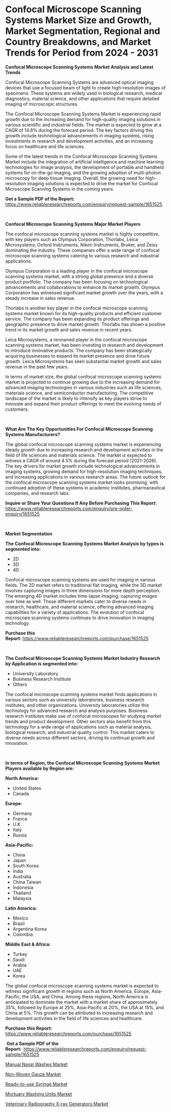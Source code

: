 <p><h1>Confocal Microscope Scanning Systems Market Size and Growth, Market Segmentation, Regional and Country Breakdowns, and Market Trends for Period from 2024 -  2031</h1></p><p><strong>Confocal Microscope Scanning Systems Market Analysis and Latest Trends</strong></p>
<p><p>Confocal Microscope Scanning Systems are advanced optical imaging devices that use a focused beam of light to create high-resolution images of specimens. These systems are widely used in biological research, medical diagnostics, material science, and other applications that require detailed imaging of microscopic structures.</p><p>The Confocal Microscope Scanning Systems Market is experiencing rapid growth due to the increasing demand for high-quality imaging solutions in various scientific and industrial fields. The market is expected to grow at a CAGR of 14.8% during the forecast period. The key factors driving this growth include technological advancements in imaging systems, rising investments in research and development activities, and an increasing focus on healthcare and life sciences.</p><p>Some of the latest trends in the Confocal Microscope Scanning Systems Market include the integration of artificial intelligence and machine learning technologies for image analysis, the development of portable and handheld systems for on-the-go imaging, and the growing adoption of multi-photon microscopy for deep tissue imaging. Overall, the growing need for high-resolution imaging solutions is expected to drive the market for Confocal Microscope Scanning Systems in the coming years.</p></p>
<p><strong>Get a Sample PDF of the Report:&nbsp;</strong> <a href="https://www.reliableresearchreports.com/enquiry/request-sample/1651525">https://www.reliableresearchreports.com/enquiry/request-sample/1651525</a></p>
<p>&nbsp;</p>
<p><strong>Confocal Microscope Scanning Systems Major Market Players</strong></p>
<p><p>The confocal microscope scanning systems market is highly competitive, with key players such as Olympus Corporation, Thorlabs, Leica Microsystems, Oxford Instruments, Nikon Instruments, Bruker, and Zeiss dominating the industry. These companies offer a wide range of confocal microscope scanning systems catering to various research and industrial applications.</p><p>Olympus Corporation is a leading player in the confocal microscope scanning systems market, with a strong global presence and a diverse product portfolio. The company has been focusing on technological advancements and collaborations to enhance its market growth. Olympus Corporation has witnessed significant market growth over the years, with a steady increase in sales revenue.</p><p>Thorlabs is another key player in the confocal microscope scanning systems market known for its high-quality products and efficient customer service. The company has been expanding its product offerings and geographic presence to drive market growth. Thorlabs has shown a positive trend in its market growth and sales revenue in recent years.</p><p>Leica Microsystems, a renowned player in the confocal microscope scanning systems market, has been investing in research and development to introduce innovative products. The company has been strategically acquiring businesses to expand its market presence and drive future growth. Leica Microsystems has seen substantial market growth and sales revenue in the past few years.</p><p>In terms of market size, the global confocal microscope scanning systems market is projected to continue growing due to the increasing demand for advanced imaging technologies in various industries such as life sciences, materials science, and semiconductor manufacturing. The competitive landscape of the market is likely to intensify as key players strive to innovate and expand their product offerings to meet the evolving needs of customers.</p></p>
<p>&nbsp;</p>
<p><strong>What Are The Key Opportunities For Confocal Microscope Scanning Systems Manufacturers?</strong></p>
<p><p>The global confocal microscope scanning systems market is experiencing steady growth due to increasing research and development activities in the field of life sciences and materials science. The market is expected to witness a CAGR of around 4.5% during the forecast period (2021-2026). The key drivers for market growth include technological advancements in imaging systems, growing demand for high-resolution imaging techniques, and increasing applications in various research areas. The future outlook for the confocal microscope scanning systems market looks promising, with continued adoption of these systems in academic institutes, pharmaceutical companies, and research labs.</p></p>
<p><strong>Inquire or Share Your Questions If Any Before Purchasing This Report:</strong> <a href="https://www.reliableresearchreports.com/enquiry/pre-order-enquiry/1651525">https://www.reliableresearchreports.com/enquiry/pre-order-enquiry/1651525</a></p>
<p>&nbsp;</p>
<p><strong>Market Segmentation</strong></p>
<p><strong>The Confocal Microscope Scanning Systems Market Analysis by types is segmented into:</strong></p>
<p><ul><li>2D</li><li>3D</li><li>4D</li></ul></p>
<p><p>Confocal microscope scanning systems are used for imaging in various fields. The 2D market refers to traditional flat imaging, while the 3D market involves capturing images in three dimensions for more depth perception. The emerging 4D market includes time-lapse imaging, capturing images over time as well. These different markets cater to diverse needs in research, healthcare, and material science, offering advanced imaging capabilities for a variety of applications. The evolution of confocal microscope scanning systems continues to drive innovation in imaging technology.</p></p>
<p><strong>Purchase this Report:&nbsp;</strong><a href="https://www.reliableresearchreports.com/purchase/1651525">https://www.reliableresearchreports.com/purchase/1651525</a></p>
<p>&nbsp;</p>
<p><strong>The Confocal Microscope Scanning Systems Market Industry Research by Application is segmented into:</strong></p>
<p><ul><li>University Laboratory</li><li>Business Research Institute</li><li>Others</li></ul></p>
<p><p>The confocal microscope scanning systems market finds applications in various sectors such as university laboratories, business research institutes, and other organizations. University laboratories utilize this technology for advanced research and analysis purposes. Business research institutes make use of confocal microscopes for studying market trends and product development. Other sectors also benefit from this technology for a wide range of applications such as material analysis, biological research, and industrial quality control. This market caters to diverse needs across different sectors, driving its continual growth and innovation.</p></p>
<p>&nbsp;</p>
<p><strong>In terms of Region, the Confocal Microscope Scanning Systems Market Players available by Region are:</strong></p>
<p>
    <p> <strong> North America: </strong>
        <ul>
            <li>United States</li>
            <li>Canada</li>
        </ul>
        </p> 
    <p> <strong> Europe: </strong>
        <ul>
            <li>Germany</li>
            <li>France</li>
            <li>U.K.</li>
            <li>Italy</li>
            <li>Russia</li>
        </ul>
        </p> 
    <p> <strong> Asia-Pacific: </strong>
        <ul>
            <li>China</li>
            <li>Japan</li>
            <li>South Korea</li>
            <li>India</li>
            <li>Australia</li>
            <li>China Taiwan</li>
            <li>Indonesia</li>
            <li>Thailand</li>
            <li>Malaysia</li>
        </ul>
        </p> 
    <p> <strong> Latin America: </strong>
        <ul>
            <li>Mexico</li>
            <li>Brazil</li>
            <li>Argentina Korea</li>
            <li>Colombia</li>
        </ul>
        </p> 
    <p> <strong> Middle East & Africa: </strong>
        <ul>
            <li>Turkey</li>
            <li>Saudi</li>
            <li>Arabia</li>
            <li>UAE</li>
            <li>Korea</li>
        </ul>
    </p>
    </p>
<p><p>The global confocal microscope scanning systems market is expected to witness significant growth in regions such as North America, Europe, Asia-Pacific, the USA, and China. Among these regions, North America is anticipated to dominate the market with a market share of approximately 35%, followed by Europe at 25%, Asia-Pacific at 20%, the USA at 15%, and China at 5%. This growth can be attributed to increasing research and development activities in the field of life sciences and healthcare.</p></p>
<p><strong>Purchase this Report: </strong><a href="https://www.reliableresearchreports.com/purchase/1651525">https://www.reliableresearchreports.com/purchase/1651525</a></p>
<p>&nbsp;<strong>Get a Sample PDF of the Report:&nbsp;&nbsp;</strong><a href="https://www.reliableresearchreports.com/enquiry/request-sample/1651525">https://www.reliableresearchreports.com/enquiry/request-sample/1651525</a></p>
<p><strong></strong></p>
<p><p><a href="https://medium.com/@kcekkboop72786/analyzing-manual-nasal-washes-market-global-industry-perspective-and-forecast-2024-to-2031-9bc0e791836b">Manual Nasal Washes Market</a></p><p><a href="https://medium.com/@kcekkboop72786/non-woven-gauze-market-report-reveals-the-latest-trends-and-growth-opportunities-of-this-market-38ed0f31b456">Non-Woven Gauze Market</a></p><p><a href="https://medium.com/@kcekkboop72786/ready-to-use-syringe-market-insight-market-trends-growth-forecasted-from-2024-to-2031-a93f6a4d440c">Ready-to-use Syringe Market</a></p><p><a href="https://medium.com/@kcekkboop72786/mortuary-washing-units-market-size-and-market-trends-complete-industry-overview-2024-to-2031-4b5fa60b1c4c">Mortuary Washing Units Market</a></p><p><a href="https://medium.com/@kcekkboop72786/veterinary-radiography-x-ray-generators-market-share-evolution-and-market-growth-trends-2024-2031-230975d19908">Veterinary Radiography X-ray Generators Market</a></p></p>